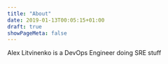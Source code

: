 ```yaml
---
title: "About"
date: 2019-01-13T00:05:15+01:00
draft: true
showPageMeta: false
---
```


Alex Litvinenko is a DevOps Engineer doing SRE stuff